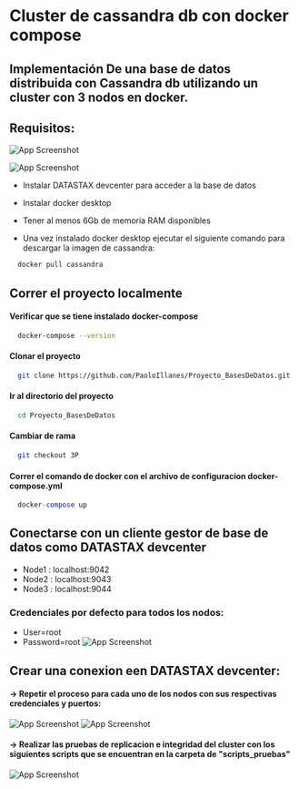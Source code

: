 
# Cluster de cassandra db con docker compose

## Implementación De una base de datos distribuida con Cassandra db utilizando un cluster con 3 nodos en docker.


## Requisitos: 

![App Screenshot](https://1000marcas.net/wp-content/uploads/2021/05/Docker-Logo-2015.png)

![App Screenshot](https://sdtimes.com/wp-content/uploads/2015/05/0519.sdt-datastax.jpg)

- Instalar DATASTAX devcenter para acceder a la base de datos

- Instalar docker desktop

- Tener al menos 6Gb de memoria RAM disponibles  

- Una vez instalado docker desktop ejecutar el siguiente comando para descargar la imagen de cassandra:

```bash
  docker pull cassandra
```

## Correr el proyecto localmente

#### Verificar que se tiene instalado docker-compose

```bash
  docker-compose --version
```

#### Clonar el proyecto

```bash
  git clone https://github.com/PaoloIllanes/Proyecto_BasesDeDatos.git
```


#### Ir al directorio del proyecto

```bash
  cd Proyecto_BasesDeDatos
```

#### Cambiar de rama 

```bash
  git checkout 3P
```

#### Correr el comando de docker con el archivo de configuracion docker-compose.yml

```SQL
  docker-compose up
```

## Conectarse con un cliente gestor de base de datos como DATASTAX devcenter

- Node1 : localhost:9042
- Node2 : localhost:9043
- Node3 : localhost:9044

### Credenciales por defecto para todos los nodos:
- User=root
- Password=root
![App Screenshot](https://sdtimes.com/wp-content/uploads/2015/05/0519.sdt-datastax.jpg)



## Crear una conexion een DATASTAX devcenter:


#### ->  Repetir el proceso para cada uno de los nodos con sus respectivas credenciales y puertos:

![App Screenshot](https://i.ibb.co/fnSzHWj/stax1.png)
![App Screenshot](https://i.ibb.co/JQbz51s/stax2.png)


#### ->  Realizar las pruebas de replicacion e integridad del cluster con los siguientes scripts que se encuentran en la carpeta de "scripts_pruebas"
![App Screenshot](https://i.ibb.co/HNjR0Yy/stax3.png)
